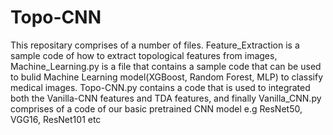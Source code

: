 # Topo-CNN           
This repositary comprises of a number of files. Feature_Extraction is a sample code of how to extract topological features from images, Machine_Learning.py is a file that contains a sample   code that can be used to bulid Machine Learning model(XGBoost, Random Forest, MLP) to classify medical images. Topo-CNN.py contains a code that is used to integrated both the Vanilla-CNN features and TDA features, and finally Vanilla_CNN.py comprises of a code of our basic pretrained CNN model e.g ResNet50, VGG16, ResNet101 etc 
